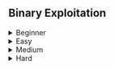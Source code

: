 ## Binary Exploitation
<details>
<summary>Beginner</summary>

  - [[BCACTF2.0] Integer Overflow](https://github.com/Rookie441/CTF/blob/main/Storage/Writeups/BCACTF2.0_Writeup.md#bca-mart)  
  - [[BCACTF2.0] Simple Buffer Overflow](https://github.com/Rookie441/CTF/blob/main/Storage/Writeups/BCACTF2.0_Writeup.md#honors-abcs)  
  - [[BCACTF2.0] Simple Buffer Overflow with constraints](https://github.com/Rookie441/CTF/blob/main/Storage/Writeups/BCACTF2.0_Writeup.md#ap-abcs)  
  - [[ImaginaryCTF2021] Simple Buffer Overflow using Python one-liner](https://github.com/Rookie441/CTF/blob/main/Storage/Writeups/ImaginaryCTF2021_Writeup.md#stackoverflow)  
  - [[CDDC22] Ordered Function Calls to print sensitive information](https://github.com/Rookie441/CTF/blob/main/Storage/Writeups/CDDC22_Writeup.md#uninitialized)
</details>

<details>
<summary>Easy</summary>

  - [[ImaginaryCTF2021] Python Format String Vulnerability](https://github.com/Rookie441/CTF/blob/main/Storage/Writeups/ImaginaryCTF2021_Writeup.md#formatting)
  - [[EZCTF2022] Using Python \_\_builtins_\_ for Command Injection](https://github.com/Rookie441/CTF/blob/main/Storage/Writeups/EZCTF2022_Writeup.md#save-peach)
  - [[SEETF2022] Exploiting Python eval() for Command Injection](https://github.com/Rookie441/CTF/blob/main/Storage/Writeups/SEETF2022_Writeup.md#wayyang)
  - [[BCACTF3.0] Buffer Overflow to control Return Address using gdb and pwntools](https://github.com/Rookie441/CTF/blob/main/Storage/Writeups/BCACTF3.0_Writeup.md#jump-rope)
  - [[CDDC22] Command Injection via Command Chaining](https://github.com/Rookie441/CTF/blob/main/Storage/Writeups/CDDC22_Writeup.md#command-injection)
  - [[CDDC22] Buffer Overflow to control Return Address using automated ROP script](https://github.com/Rookie441/CTF/blob/main/Storage/Writeups/CDDC22_Writeup.md#simple-bof)
  - [Writing data using Format String Vulnerability in C](https://github.com/Rookie441/CTF/blob/main/Categories/Binary%20Exploitation/Easy/format-string-theory/format-string-theory.md#format-string-theory)
  - [Exploiting PyTorch Input Deserialization Vulnerability for RCE](https://github.com/Rookie441/CTF/blob/main/Categories/Binary%20Exploitation/Easy/memecontrol/memecontrol.md#memecontrol)
</details>

<details>
<summary>Medium</summary>

  - [Exploiting Server-side Validation in a Combat Simulation Game](https://github.com/Rookie441/CTF/blob/main/Categories/Binary%20Exploitation/Medium/slay-the-dragon/slay-the-dragon.md#slay-the-dragon)
  - [Leveraging Unsafe strcpy() to Overflow a Struct in C](https://github.com/Rookie441/CTF/blob/main/Categories/Binary%20Exploitation/Medium/the-end/the-end.md#the-end)
  - [Making use of Integer Overflow and nop Operation in C to call win function](https://github.com/Rookie441/CTF/blob/main/Categories/Binary%20Exploitation/Medium/genie/genie.md#genie)
</details>

<details>
<summary>Hard</summary>

  - [Return Oriented Programming - Leaking libc address from Global Offset Table](https://github.com/Rookie441/CTF/blob/main/Categories/Binary%20Exploitation/Hard/improper-code/improper-code.md#improper-code)
</details>
